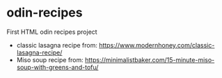 # odin-recipes
First HTML odin recipes project
- classic lasagna recipe from: https://www.modernhoney.com/classic-lasagna-recipe/
- Miso soup recipe from: https://minimalistbaker.com/15-minute-miso-soup-with-greens-and-tofu/